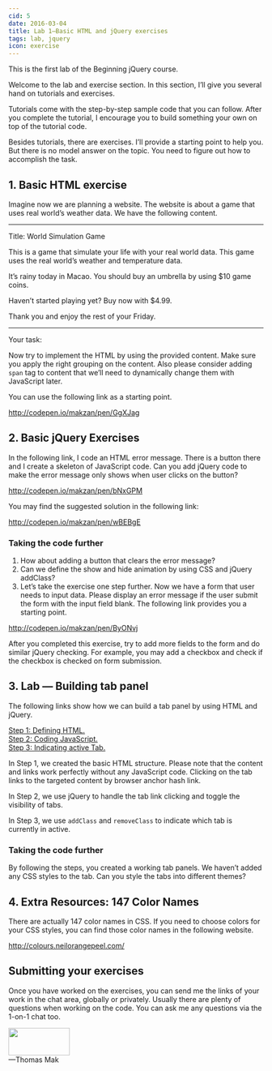 ```yaml
---
cid: 5
date: 2016-03-04
title: Lab 1—Basic HTML and jQuery exercises
tags: lab, jquery
icon: exercise
---
```


<p>This is the first lab of the Beginning jQuery course.
</p>
<p>Welcome to the lab and exercise section. In this section, I’ll give you several hand on tutorials and exercises.
</p>
<p>Tutorials come with the step-by-step sample code that you can follow. After you complete the tutorial, I encourage you to build something your own on top of the tutorial code.
</p>
<p>Besides tutorials, there are exercises. I’ll provide a starting point to help you. But there is no model answer on the topic. You need to figure out how to accomplish the task.
</p>
<h2>1. Basic HTML exercise</h2>
<p>Imagine now we are planning a website. The website is about a game that uses real world’s weather data. We have the following content.
</p>
<hr>
<p>Title: World Simulation Game
</p>
<p>This is a game that simulate your life with your real world data. This game uses the real world’s weather and temperature data.
</p>
<p>It’s rainy today in Macao. You should buy an umbrella by using $10 game coins.
</p>
<p>Haven’t started playing yet? Buy now with $4.99.
</p>
<p>Thank you and enjoy the rest of your Friday.
</p>
<hr>
<p>Your task:
</p>
<p>Now try to implement the HTML by using the provided content. Make sure you apply the right grouping on the content. Also please consider adding <code>span</code> tag to content that we’ll need to dynamically change them with JavaScript later.
</p>
<p>You can use the following link as a starting point.
</p>
<p><a href="http://codepen.io/makzan/pen/GgXJag">http://codepen.io/makzan/pen/GgXJag</a>
</p>
<h2>2. Basic jQuery Exercises</h2>
<p>In the following link, I code an HTML error message. There is a button there and I create a skeleton of JavaScript code. Can you add jQuery code to make the error message only shows when user clicks on the button?
</p>
<p><a href="http://codepen.io/makzan/pen/bNxGPM">http://codepen.io/makzan/pen/bNxGPM</a>
</p>
<p>You may find the suggested solution in the following link:
</p>
<p><a href="http://codepen.io/makzan/pen/wBEBgE">http://codepen.io/makzan/pen/wBEBgE</a>
</p>
<h3>Taking the code further</h3>
<ol>
	<li>How about adding a button that clears the error message?</li>
	<li>Can we define the show and hide animation by using CSS and jQuery addClass? </li>
	<li>Let’s take the exercise one step further. Now we have a form that user needs to input data. Please display an error message if the user submit the form with the input field blank. The following link provides you a starting point.</li>
</ol>
<p><a href="http://codepen.io/makzan/pen/ByONvj">http://codepen.io/makzan/pen/ByONvj</a>
</p>
<p>After you completed this exercise, try to add more fields to the form and do similar jQuery checking. For example, you may add a checkbox and check if the checkbox is checked on form submission.
</p>
<h2>3. Lab — Building tab panel</h2>
<p>The following links show how we can build a tab panel by using HTML and jQuery.
</p>
<p><a href="http://codepen.io/makzan/pen/gbdONG">Step 1: Defining HTML.</a><br><a href="http://codepen.io/makzan/pen/MYqYWR">Step 2: Coding JavaScript.</a><br><a href="http://codepen.io/makzan/pen/qEMEdZ">Step 3: Indicating active Tab.</a>
</p>
<p>In Step 1, we created the basic HTML structure. Please note that the content and links work perfectly without any JavaScript code. Clicking on the tab links to the targeted content by browser anchor hash link.
</p>
<p>In Step 2, we use jQuery to handle the tab link clicking and toggle the visibility of tabs.
</p>
<p>In Step 3, we use <code>addClass</code> and <code>removeClass</code> to indicate which tab is currently in active.
</p>
<h3>Taking the code further</h3>
<p>By following the steps, you created a working tab panels. We haven’t added any CSS styles to the tab. Can you style the tabs into different themes?
</p>
<h2>4. Extra Resources: 147 Color Names</h2>
<p>There are actually 147 color names in CSS. If you need to choose colors for your CSS styles, you can find those color names in the following website.
</p>
<p><a href="http://colours.neilorangepeel.com/">http://colours.neilorangepeel.com/</a>
</p>
<h2>Submitting your exercises</h2>
<p>Once you have worked on the exercises, you can send me the links of your work in the chat area, globally or privately. Usually there are plenty of questions when working on the code. You can ask me any questions via the 1-on-1 chat too.
</p>

<img src="http://mak.la/signature" width="121" height="54" style="width: 121px; height: 54px;"><br>
—Thomas Mak
